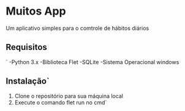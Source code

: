 # Muitos App
Um aplicativo simples para o comtrole de hábitos diários

## Requisitos
`
-Python 3.x
-Biblioteca Flet
-SQLite
-Sistema Operacional windows

## Instalação`
1. Clone o repositório para sua máquina local
2. Execute o comando flet run no cmd`
